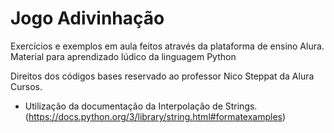 # Jogo Adivinhação
Exercícios e exemplos em aula feitos através da plataforma de ensino Alura.
Material para aprendizado lúdico da linguagem Python

Direitos dos códigos bases reservado ao professor Nico Steppat da Alura Cursos.

- Utilização da documentação da Interpolação de Strings. (https://docs.python.org/3/library/string.html#formatexamples)
